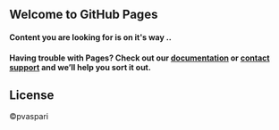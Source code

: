 ## Welcome to GitHub Pages
<h4>Content you are looking for is on it's way ..<h4>
  
  
Having trouble with Pages? Check out our [documentation](https://help.github.com/categories/github-pages-basics/) or [contact support](https://github.com/contact) and we’ll help you sort it out. 


## License
 ©pvaspari
